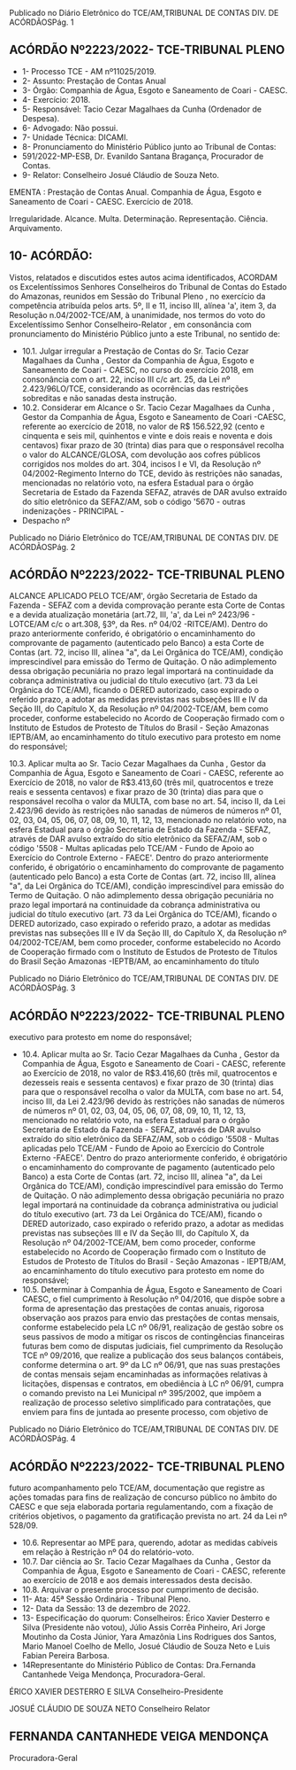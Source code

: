 Publicado  no  Diário  Eletrônico do TCE/AM,TRIBUNAL DE CONTAS DIV. DE ACÓRDÃOSPág. 1

## ACÓRDÃO Nº2223/2022- TCE-TRIBUNAL PLENO

- 1- Processo TCE - AM nº11025/2019.
- 2- Assunto: Prestação de Contas Anual
- 3- Órgão: Companhia de Água, Esgoto e Saneamento de Coari - CAESC.
- 4- Exercício: 2018.
- 5- Responsável: Tacio Cezar Magalhaes da Cunha (Ordenador de Despesa).
- 6- Advogado: Não possui.
- 7- Unidade Técnica: DICAMI.
- 8- Pronunciamento do Ministério Público junto ao Tribunal de Contas:
- 591/2022-MP-ESB, Dr. Evanildo Santana Bragança, Procurador de Contas.
- 9- Relator: Conselheiro Josué Cláudio de Souza Neto.

EMENTA : Prestação de Contas Anual. Companhia de Água,  Esgoto  e  Saneamento  de  Coari  -  CAESC. Exercício de 2018.

Irregularidade. Alcance. Multa. Determinação. Representação. Ciência. Arquivamento.

## 10-  ACÓRDÃO:

Vistos,  relatados  e  discutidos  estes  autos  acima  identificados, ACORDAM os Excelentíssimos Senhores Conselheiros do Tribunal de Contas do Estado do Amazonas, reunidos em Sessão do Tribunal Pleno , no exercício da competência atribuída pelos arts. 5º, II e 11, inciso III, alínea 'a', item 3, da Resolução n.04/2002-TCE/AM, à unanimidade, nos termos do voto do Excelentíssimo Senhor Conselheiro-Relator , em consonância com pronunciamento do Ministério Público junto a este Tribunal, no sentido de:

- 10.1. Julgar irregular a Prestação de Contas do Sr. Tacio Cezar Magalhaes  da  Cunha , Gestor  da  Companhia  de  Água,  Esgoto  e Saneamento  de  Coari  -  CAESC,  no  curso  do  exercício  2018, em consonância com o art. 22, inciso III c/c art. 25, da Lei nº 2.423/96LO/TCE, considerando as ocorrências das restrições sobreditas e não sanadas desta instrução.
- 10.2. Considerar em Alcance o Sr. Tacio Cezar Magalhaes da Cunha , Gestor  da  Companhia  de  Água,  Esgoto  e  Saneamento  de Coari -CAESC,  referente ao exercício de 2018, no valor de R$ 156.522,92 (cento e cinquenta e seis mil, quinhentos e vinte e dois reais e noventa e dois centavos) fixar prazo de 30 (trinta) dias para que o responsável recolha o valor do ALCANCE/GLOSA, com devolução  aos  cofres  públicos  corrigidos  nos  moldes  do  art.  304, incisos I  e  VI,  da  Resolução nº  04/2002-Regimento Interno do TCE, devido às restrições não sanadas, mencionadas no relatório voto, na esfera  Estadual  para  o  órgão  Secretaria  de  Estado  da  Fazenda  SEFAZ,  através  de  DAR  avulso  extraído  do  sítio  eletrônico  da SEFAZ/AM, sob o código '5670 - outras indenizações - PRINCIPAL -
- Despacho nº

Publicado  no  Diário  Eletrônico do TCE/AM,TRIBUNAL DE CONTAS DIV. DE ACÓRDÃOSPág. 2

## ACÓRDÃO Nº2223/2022- TCE-TRIBUNAL PLENO

ALCANCE APLICADO PELO TCE/AM', órgão Secretaria de Estado da Fazenda - SEFAZ com a devida comprovação perante esta Corte de Contas e a devida atualização monetária (art.72, III, 'a', da Lei nº 2423/96  -  LOTCE/AM  c/c  o  art.308,  §3º,  da  Res.  nº  04/02 -RITCE/AM). Dentro do prazo anteriormente conferido, é obrigatório o encaminhamento  do  comprovante  de  pagamento  (autenticado  pelo Banco) a esta Corte de Contas (art. 72, inciso III, alínea "a", da Lei Orgânica  do  TCE/AM),  condição  imprescindível  para  emissão  do Termo de Quitação. O não adimplemento dessa obrigação pecuniária no prazo legal importará na continuidade da cobrança administrativa ou  judicial  do  título  executivo  (art.  73  da  Lei  Orgânica  do  TCE/AM), ficando o DERED autorizado, caso expirado o referido prazo, a adotar as medidas previstas nas subseções III e IV da Seção III, do Capítulo X, da Resolução nº 04/2002-TCE/AM, bem como proceder, conforme estabelecido  no  Acordo  de  Cooperação  firmado  com  o  Instituto  de Estudos  de  Protesto  de  Títulos  do  Brasil  -  Seção  Amazonas  IEPTB/AM, ao encaminhamento do título executivo para protesto em nome do responsável;

10.3. Aplicar multa ao Sr. Tacio Cezar Magalhaes da Cunha , Gestor da Companhia  de  Água,  Esgoto  e  Saneamento  de  Coari  -  CAESC, referente  ao  Exercício  de  2018,  no  valor  de R$3.413,60 (três  mil, quatrocentos e treze reais e sessenta centavos) e fixar prazo de 30 (trinta) dias para que o responsável recolha o valor da MULTA, com base  no  art.  54,  inciso  II,  da  Lei  2.423/96  devido  às  restrições  não sanadas de números de números nº 01, 02, 03, 04, 05, 06, 07, 08, 09, 10, 11, 12, 13, mencionado no relatório voto, na esfera Estadual para o órgão Secretaria de Estado da Fazenda - SEFAZ, através de DAR avulso extraído do sítio eletrônico da SEFAZ/AM, sob o código '5508 - Multas aplicadas pelo TCE/AM - Fundo de Apoio ao Exercício do Controle Externo - FAECE'. Dentro do prazo anteriormente conferido, é  obrigatório  o  encaminhamento  do  comprovante  de  pagamento (autenticado  pelo  Banco)  a  esta  Corte  de  Contas  (art.  72,  inciso  III, alínea "a", da Lei Orgânica do TCE/AM), condição imprescindível para emissão do Termo de Quitação. O não adimplemento dessa obrigação  pecuniária  no  prazo  legal  importará  na  continuidade  da cobrança administrativa ou judicial do título executivo (art. 73 da Lei Orgânica do TCE/AM), ficando o DERED autorizado, caso expirado o referido prazo, a adotar as medidas previstas nas subseções III e IV da Seção III, do Capítulo X, da Resolução nº 04/2002-TCE/AM, bem como  proceder,  conforme  estabelecido  no  Acordo  de  Cooperação firmado com o Instituto de Estudos de Protesto de Títulos do Brasil Seção Amazonas -IEPTB/AM, ao encaminhamento do título

Publicado  no  Diário  Eletrônico do TCE/AM,TRIBUNAL DE CONTAS DIV. DE ACÓRDÃOSPág. 3

## ACÓRDÃO Nº2223/2022- TCE-TRIBUNAL PLENO

executivo para protesto em nome do responsável;

- 10.4. Aplicar multa ao Sr. Tacio Cezar Magalhaes da Cunha , Gestor da Companhia  de  Água,  Esgoto  e  Saneamento  de  Coari  -  CAESC, referente  ao  Exercício  de  2018,  no  valor  de R$3.416,60 (três  mil, quatrocentos e dezesseis reais e sessenta centavos) e fixar prazo de 30 (trinta) dias para que o responsável recolha o valor da MULTA, com  base  no  art.  54,  inciso  III,  da  Lei  2.423/96  devido  às restrições não sanadas de números de números nº 01, 02, 03, 04, 05, 06, 07, 08, 09, 10, 11, 12, 13, mencionado no relatório voto, na esfera Estadual  para  o  órgão  Secretaria  de  Estado  da  Fazenda  -  SEFAZ, através de DAR avulso extraído do sítio eletrônico da SEFAZ/AM, sob o código '5508 - Multas aplicadas pelo TCE/AM - Fundo de Apoio ao Exercício do Controle Externo -FAECE'. Dentro do prazo anteriormente conferido, é obrigatório o encaminhamento do comprovante de pagamento (autenticado pelo Banco) a esta Corte de Contas  (art.  72,  inciso  III,  alínea  "a",  da  Lei  Orgânica  do  TCE/AM), condição imprescindível para emissão do Termo de Quitação. O não adimplemento dessa obrigação pecuniária no prazo legal importará na continuidade da cobrança administrativa ou judicial do título executivo (art.  73  da  Lei  Orgânica  do  TCE/AM), ficando  o  DERED  autorizado, caso  expirado  o  referido  prazo,  a  adotar  as  medidas  previstas  nas subseções  III  e  IV  da  Seção  III,  do  Capítulo  X,  da  Resolução  nº 04/2002-TCE/AM,  bem  como  proceder,  conforme  estabelecido  no Acordo  de  Cooperação  firmado  com  o  Instituto  de  Estudos  de Protesto  de  Títulos  do  Brasil  -  Seção  Amazonas  -  IEPTB/AM,  ao encaminhamento  do  título  executivo  para  protesto  em  nome  do responsável;
- 10.5. Determinar à Companhia de Água, Esgoto e Saneamento de Coari CAESC, o fiel cumprimento à Resolução nº 04/2016, que dispõe sobre a  forma  de  apresentação  das  prestações  de  contas  anuais,  rigorosa observação aos prazos para envio das prestações de contas mensais, conforme estabelecido pela LC nº 06/91, realização de gestão sobre os seus passivos de modo a mitigar os riscos de contingências financeiras futuras bem como de disputas judiciais, fiel cumprimento da Resolução TCE nº 09/2016, que realize a publicação dos seus balanços contábeis, conforme determina o art. 9º da LC nº 06/91, que nas suas prestações de  contas  mensais  sejam  encaminhadas  as  informações  relativas  à licitações, dispensas e contratos, em obediência à LC nº 06/91, cumpra o  comando  previsto  na  Lei  Municipal  nº  395/2002,  que  impõem  a realização  de  processo  seletivo  simplificado  para  contratações,  que enviem  para  fins  de  juntada  ao  presente  processo,  com  objetivo  de

Publicado  no  Diário  Eletrônico do TCE/AM,TRIBUNAL DE CONTAS DIV. DE ACÓRDÃOSPág. 4

## ACÓRDÃO Nº2223/2022- TCE-TRIBUNAL PLENO

futuro acompanhamento pelo TCE/AM, documentação que registre as ações tomadas para fins de realização de concurso público no âmbito do  CAESC  e  que  seja  elaborada  portaria  regulamentando,  com  a fixação de critérios objetivos, o pagamento da gratificação prevista no art. 24 da Lei nº 528/09.

- 10.6. Representar ao MPE para, querendo, adotar as medidas cabíveis em relação à Restrição nº 04 do relatório-voto.
- 10.7. Dar  ciência ao Sr.  Tacio  Cezar  Magalhaes  da  Cunha ,  Gestor  da Companhia  de  Água,  Esgoto  e  Saneamento  de  Coari  -  CAESC, referente  ao  exercício  de  2018  e  aos  demais  interessados  desta decisão.
- 10.8. Arquivar o presente processo por cumprimento de decisão.
- 11-  Ata: 45ª Sessão Ordinária - Tribunal Pleno.
- 12-  Data da Sessão: 13 de dezembro de 2022.
- 13-  Especificação do quorum: Conselheiros: Érico Xavier Desterro e Silva (Presidente não  votou),  Júlio  Assis  Corrêa  Pinheiro,  Ari  Jorge  Moutinho  da  Costa  Júnior,  Yara Amazônia Lins Rodrigues dos Santos, Mario Manoel Coelho de Mello, Josué Cláudio de Souza Neto e Luis Fabian Pereira Barbosa.
- 14Representante do Ministério Público de Contas: Dra.Fernanda Cantanhede Veiga Mendonça, Procuradora-Geral.

ÉRICO XAVIER DESTERRO E SILVA Conselheiro-Presidente

JOSUÉ CLÁUDIO DE SOUZA NETO Conselheiro Relator

## FERNANDA CANTANHEDE VEIGA MENDONÇA

Procuradora-Geral